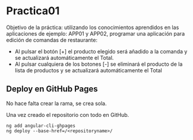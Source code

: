# Practica01

Objetivo de la práctica: utilizando los conocimientos aprendidos en las aplicaciones de ejemplo: APP01 y APP02, programar una aplicación para edición de comandas de restaurante:
- Al pulsar el botón [+] el producto elegido será añadido a la comanda y se actualizará automáticamente el Total.
- Al pulsar cualquiera de los botones [-] se eliminará el producto de la lista de productos y se actualizará automáticamente el Total

## Deploy en GitHub Pages

No hace falta crear la rama, se crea sola.

Una vez creado el repositorio con todo en GitHub.
```
ng add angular-cli-ghpages
ng deploy --base-href=/<repositoryname>/
```
